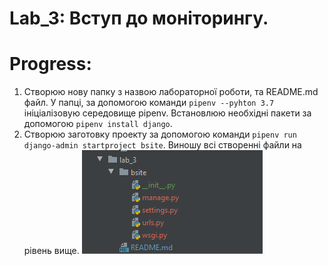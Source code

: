 # Lab_3: Вступ до моніторингу.

# Progress:
1. Створюю нову папку з назвою лабораторної роботи, та README.md файл. У папці, за допомогою команди `pipenv --pyhton 3.7` ініціалізовую середовище pipenv. Встановлюю необхідні пакети за допомогою `pipenv install django`.
2. Створюю заготовку проекту за допомогою команди `pipenv run django-admin startproject bsite`. Виношу всі створенні файли на рівень вище. ![alt text](https://github.com/yuriybobyk/ik-31-bobyk/blob/master/lab_3/img/1.PNG)